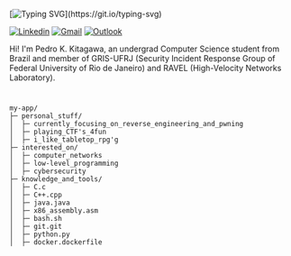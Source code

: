 [![Typing SVG](https://readme-typing-svg.demolab.com?font=Fira+Code&size=25&pause=1000&color=35F702&random=false&width=435&lines=hello%2C+fellow+human;this+is+k1sta;nice+to+meet+you!)](https://git.io/typing-svg)

[![Linkedin](https://img.shields.io/badge/-LinkedIn-blue?style=flat&logo=Linkedin&logoColor=white)](https://www.linkedin.com/in/pedro-kitagawa/)
[![Gmail](https://img.shields.io/badge/-Gmail-c14438?style=flat&logo=Gmail&logoColor=white)](mailto:pedrokurykita@gmail.com)
[![Outlook](https://img.shields.io/badge/-Outlook-0078D4?style=flat&logo=Microsoft-Outlook&logoColor=white)](mailto:pedrokitagawa@hotmail.com.br)

<p>
  Hi! I'm Pedro K. Kitagawa, an undergrad Computer Science student from Brazil and member of GRIS-UFRJ (Security Incident Response Group of Federal University of Rio de Janeiro) and RAVEL (High-Velocity Networks Laboratory).
</p>

#

```
my-app/
├─ personal_stuff/
│  ├─ currently_focusing_on_reverse_engineering_and_pwning
│  ├─ playing_CTF's_4fun
│  ├─ i_like_tabletop_rpg'g
├─ interested_on/
│  ├─ computer_networks
│  ├─ low-level_programming
│  ├─ cybersecurity
├─ knowledge_and_tools/
│  ├─ C.c
│  ├─ C++.cpp
│  ├─ java.java
│  ├─ x86_assembly.asm
│  ├─ bash.sh
│  ├─ git.git
│  ├─ python.py
│  ├─ docker.dockerfile
```

